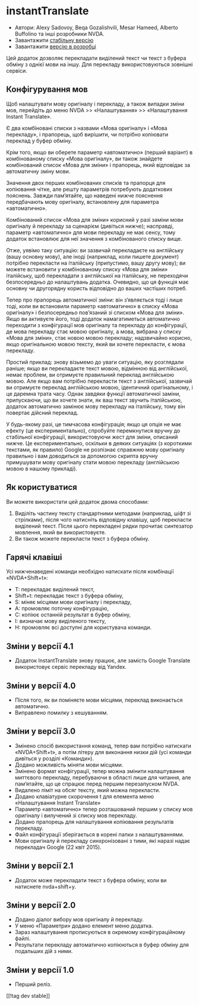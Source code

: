 # instantTranslate #

* Автори: Alexy Sadovoy, Beqa Gozalishvili, Mesar Hameed, Alberto Buffolino
  та інші розробники NVDA.
* Завантажити [стабільну версію][1]
* Завантажити [версію в розробці][2]

Цей додаток дозволяє перекладати виділений текст чи текст з буфера обміну з
однієї мови на іншу. Для перекладу використовуються зовнішні сервіси.

## Конфігурування мов ##
Щоб налаштувати мову оригіналу і перекладу, а також випадки зміни мов, перейдіть до меню NVDA >> «Налаштування» >> «Налаштування Instant Translate».

Є два комбіновані списки з назвами «Мова оригіналу» і «Мова перекладу», і
прапорець, щоб вирішити, чи потрібно копіювати переклад у буфер обміну.

Крім того, якщо ви оберете параметр «автоматично» (перший варіант) в
комбінованому списку «Мова оригіналу», ви також знайдете комбінований список
«Мова для зміни» і прапорець, який відповідає за автоматичну зміну мови.

Значення двох перших комбінованих списків та прапорця для копіювання чітке,
але решту параметрів потребують додаткових пояснень. Завжди пам’ятайте, що
наведені нижче пояснення передбачають мову оригіналу, встановлену для
параметра «автоматично».

Комбінований список «Мова для зміни» корисний у разі заміни мови оригіналу й
перекладу за сценарієм (дивіться нижче); насправді, параметр «автоматично»
для мови перекладу не має сенсу, тому додаток встановлює для неї значення з
комбінованого списку вище.

Отже, уявімо таку ситуацію: ви зазвичай перекладаєте на англійську (вашу
основну мову), але іноді (наприклад, коли пишете документ) потрібно
перекласти на італійську (припустимо, вашу другу мову); ви можете встановити
у комбінованому списку «Мова для зміни» італійську, щоб перекладати з
англійської на італійську, не переходячи безпосередньо до налаштувань
додатка. Очевидно, що ця функція має основну чи другорядну користь
відповідно до ваших частіших потреб.

Тепер про прапорець автоматичної зміни: він з’являється тоді і лише тоді,
коли ви встановили параметр «автоматично» в списку «Мова оригіналу» і
безпосередньо пов’язаний зі списком «Мова для зміни». Якщо ви активуєте
його, тоді додаток намагатиметься автоматично переходити  з конфігурації мов
оригіналу  та перекладу  до конфігурації, де мова перекладу стає мовою
оригіналу, а мова, вибрана у списку «Мова для зміни», стає новою мовою
перекладу; надзвичайно корисно, якщо оригінальною мовою тексту, який ви
хочете перекласти, є мова перекладу.

Простий приклад: знову візьмемо до уваги ситуацію, яку розглядали раніше;
якщо ви перекладаєте текст мовою, відмінною від англійської, немає проблем,
ви отримуєте правильний переклад англійською мовою. Але якщо вам потрібно
перекласти текст з англійської, зазвичай ви отримуєте переклад англійською
мовою, ідентичний оригінальному, і це даремна трата часу. Однак завдяки
функції автоматичної заміни, припускаючи, що ви хочете знати, як ваш текст
звучить італійською, додаток автоматично замінює мову перекладу на
італійську, тому він повертає дійсний переклад.

У будь-якому разі, це тимчасова конфігурація; якщо ця опція не має ефекту
(це експериментально), спробуйте перемкнутися вручну до стабільної
конфігурації, використовуючи жест для зміни, описаний нижче. Це
експериментально, оскільки в деяких ситуаціях (з короткими текстами, як
правило) Google не розпізнає справжню мову оригіналу правильно і вам
доводиться за допомогою скрипта вручну примушувати мову оригіналу стати
мовою перекладу (англійською мовою в нашому прикладі).

## Як користуватися ##
Ви можете  використати цей додаток двома способами:

1. Виділіть частину тексту стандартними методами (наприклад, шіфт зі
   стрілками), після чого натисніть відповідну клавішу, щоб перекласти
   виділений текст. Після цього перекладені рядки прочитає синтезатор
   мовлення, який ви використовуєте.
2. Ви також можете перекласти текст з буфера обміну.

## Гарячі клавіші ##
Усі нижченаведені команди необхідно натискати після комбінації
«NVDA+Shift+t»:

* T: перекладає виділений текст,
* Shift+t: перекладає текст з буфера обміну,
* S: міняє місцями мови оригіналу і перекладу,
* A: промовляє поточну конфігурацію,
* C: копіює останній результат в буфер обміну,
* I: визначає мову виділеного тексту,
* H: промовляє всі доступні для користувача команди.

## Зміни у версії 4.1 ##
* Додаток InstantTranslate знову працює, але замість Google Translate
  використовує сервіс перекладу від Yandex.

## Зміни у версії 4.0 ##
* Після того, як ви поміняєте мови місцями, переклад виконається
  автоматично.
* Виправлено помилку з кешуванням.

## Зміни у версії 3.0 ##
* Змінено спосіб використання команд, тепер вам потрібно натискати
  «NVDA+Shift+t», а потім літеру для виконання низки дій (усі команди
  дивіться у розділі «Команди»).
* Додано можливість міняти мови місцями.
* Змінено формат конфігурації, тепер можна змінити налаштування миттєвого
  перекладу, перебуваючи в області лише для читання, але пам’ятайте, що це
  спрацює перед першим перезапуском NVDA.
* Видалено ліміт на обсяг тексту, який можна перекласти.
* Додано клавіатурне скорочення t для елемента меню «Налаштування Instant
  Translate»
* Параметр «автоматично» тепер розташований першим у списку мов оригіналу і
  вилучений зі списку мов перекладу.
* Додано прапорець для налаштування копіювання результатів перекладу.
* Файл конфігурації зберігається в корені папки з налаштуваннями.
* Мови оригіналу й перекладу синхронізовані з тими, які наразі надає
  перекладач Google (22 квіт 2015).


## Зміни у версії 2.1 ##
* Додаток може перекладати текст з буфера обміну, коли ви натиснете
  nvda+shift+y.

## Зміни у версії 2.0 ##
* Додано діалог вибору мов оригіналу й перекладу.
* У меню «Параметри» додано елемент меню додатка.
* Зараз налаштування прописуються в окремому конфігураційному файлі.
* Результати перекладу автоматично копіюються в буфер обміну для подальших
  дій з ними.

## Зміни у версії 1.0 ##
* Перший реліз.


[[!tag dev stable]]

[1]: https://addons.nvda-project.org/files/get.php?file=it

[2]: https://addons.nvda-project.org/files/get.php?file=it-dev
